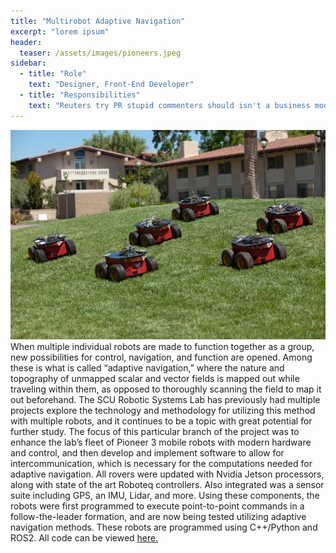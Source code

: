```yaml
---
title: "Multirobot Adaptive Navigation"
excerpt: "lorem ipsum"
header:
  teaser: /assets/images/pioneers.jpeg
sidebar:
  - title: "Role"
    text: "Designer, Front-End Developer"
  - title: "Responsibilities"
    text: "Reuters try PR stupid commenters should isn't a business model"
---
```

![The SCU Pioneer Fleet](/assets/images/pioneers.jpeg)
When multiple individual robots are made to function together as a group, new possibilities for control, navigation, and function are opened. Among these is what is called “adaptive navigation,” where the nature and topography of unmapped scalar and vector fields is mapped out while traveling within them, as opposed to thoroughly scanning the field to map it out beforehand. The SCU Robotic Systems Lab has previously had multiple projects explore the technology and methodology for utilizing this method with multiple robots, and it continues to be a topic with great potential for further study.
The focus of this particular branch of the project was to enhance the lab’s fleet of Pioneer 3 mobile robots with modern hardware and control, and then develop and implement software to allow for intercommunication, which is necessary for the computations needed for adaptive navigation. All rovers were updated with Nvidia Jetson processors, along with state of the art Roboteq controllers. Also integrated was a sensor suite including GPS, an IMU, Lidar, and more. Using these components, the robots were first programmed to execute point-to-point commands in a follow-the-leader formation, and are now being tested utilizing adaptive navigation methods.
These robots are programmed using C++/Python and ROS2. All code can be viewed [here.](https://github.com/hclark96/pioneer-ii)
